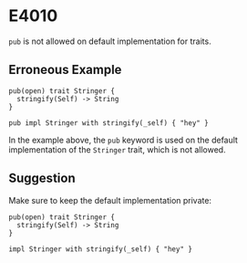 # E4010

`pub` is not allowed on default implementation for traits.

## Erroneous Example

```moonbit
pub(open) trait Stringer {
  stringify(Self) -> String
}

pub impl Stringer with stringify(_self) { "hey" }
```

In the example above, the `pub` keyword is used on the default implementation of the `Stringer` trait,
which is not allowed.

## Suggestion

Make sure to keep the default implementation private:

```moonbit
pub(open) trait Stringer {
  stringify(Self) -> String
}

impl Stringer with stringify(_self) { "hey" }
```
